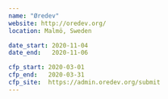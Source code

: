 ```yaml
---
name: "Øredev"
website: http://oredev.org/
location: Malmö, Sweden

date_start: 2020-11-04
date_end:   2020-11-06

cfp_start: 2020-03-01
cfp_end:   2020-03-31
cfp_site:  https://admin.oredev.org/submit
---
```

